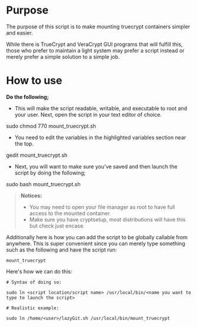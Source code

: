 Purpose
===

The purpose of this script is to make mounting truecrypt
containers simpler and easier. 

While there is TrueCrypt and VeraCrypt GUI programs that
will fulfill this, those who prefer to maintain a light 
system may prefer a script instead or merely prefer a 
simple solution to a simple job.

How to use 
===

**Do the following;**

  - This will make the script readable, writable, and executable to root and your user. Next, open the script in your text editor of choice.

sudo chmod 770 mount_truecrypt.sh 

 - You need to edit the variables in the highlighted variables section near the top.

gedit mount_truecrypt.sh

- Next, you will want to make sure you've saved and then launch the script by doing the following;

sudo bash mount_truecrypt.sh 

> **Notices:**
> 
> - You may need to open your file manager as root to have full access to the mounted container.
> - Make sure you have cryptsetup, most distributions will have this but check just encase.

Additionally here is how you can add the script to be globally callable from anywhere. This is super convenient 
since you can merely type something such as the following and have the script run:

```
mount_truecrypt
```

Here's how we can do this:

```
# Syntax of doing so:

sudo ln <script location/script name> /usr/local/bin/<name you want to type to launch the script>

# Realistic example:

sudo ln /home/<user>/lazyGit.sh /usr/local/bin/mount_truecrypt
```
